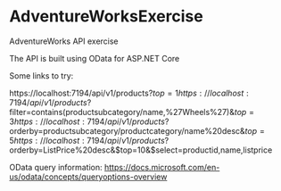 # AdventureWorksExercise
AdventureWorks API exercise

The API is built using OData for ASP.NET Core

Some links to try:

https://localhost:7194/api/v1/products?$top=1
https://localhost:7194/api/v1/products?$filter=contains(productsubcategory/name,%27Wheels%27)&$top=3
https://localhost:7194/api/v1/products?$orderby=productsubcategory/productcategory/name%20desc&$top=5
https://localhost:7194/api/v1/products?$orderby=ListPrice%20desc&$top=10&$select=productid,name,listprice

OData query information:
https://docs.microsoft.com/en-us/odata/concepts/queryoptions-overview
